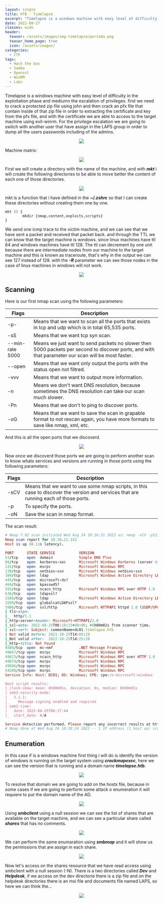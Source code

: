 ```yaml
---
layout: single
title: HTB - Timelapse
excerpt: "Timelapse is a windows machine with easy level of difficulty in the exploitation phase and mediumn the escalation of privileges. first we need to crack a protected zip file using john and then crack an pfx file that contain inside of that zip file in order to extracting the certificate and key from the pfx file..." 
date: 2022-08-27
classes: wide
header:
  teaser: /assets/images/img-timelapse/portada.png
  teaser_home_page: true
  icon: /assets/images/
categories:
  - CTF  
tags:
  - Hack the box
  - Samba 
  - Openssl
  - WinRM
  - Laps
---
```


Timelapse is a windows machine with easy level of difficulty in the exploitation phase and mediumn the escalation of privileges. first we need to crack a protected zip file using john and then crack an pfx file that contain inside of that zip file in order to extracting the certificate and key from the pfx file, and with the certificate we are able to access to the target machine using evil-winrm. For the privilege escalation we are going to switch with another user that have assign in the LAPS group in order to dump all the users passwords including of the admins.

<p align = "center">
<img src = "/assets/images/img-timelapse/portada.png">
</p>

Machine matrix:

<p align = "center">
<img src = "/assets/images/img-timelapse/matrix.png">
</p>

First we will create a directory with the name of the machine, and with ***mkt*** i will create the following directories to be able to move better the content of each one of those directories.

<p align = "center">
<img src = "/assets/images/img-timelapse/captura1.png">
</p>

mkt is a function that i have defined in the ***~/.zshrc*** so that I can create these directories without creating them one by one.

```
mkt () {
        mkdir {nmap,content,exploits,scripts}
}
```

We send one icmp trace to the victim machine, and we can see that we have sent a packet and received that packet back. and through the TTL we can know that the target machine is windows. since linux machines have ttl 64 and windows machines have ttl 128. The ttl can decrement by one unit because there are intermediate nodes from our machine to the target machine and this is known as traceroute, that's why in the output we can see 127 instead of 128. with the ***-R*** parameter we can see those nodes in the case of linux machines in windows will not work.

<p align = "center">
<img src = "/assets/images/img-timelapse/captura2.png">
</p>


## Scanning

Here is our first nmap scan using the following parameters:

|Flags|Description |  
|-----|----------- |
|-p-  |Means that we want to scan all the ports that exists in tcp and udp which is in total 65,535 ports.|
|-sS  |Means that we want tcp syn scan.           |
|--min-rate 5000 | Means we just want to send packets no slower then 5000 packets per second to discover ports, and with that parameter our scan will be most faster. |
|--open | Means that we want only output the ports with the status open not filtred.
|-vvv | Means that we want to output more information.
|-n | Means we don't want DNS resolution, because sometimes the DNS resolution can take our scan much slower.
|-Pn | Means that we don't to ping to discover ports.
|-oG | Means that we want to save the scan in grapable format to not rescan again, you have more formats to save like nmap, xml, etc.

And this is all the open ports that we discoverd.

<p align = "center">
<img src = "/assets/images/img-timelapse/captura3.png">
</p>

Now once we discoverd those ports we are going to perform another scan to know whats services and versions are running in those ports using the following parameters:

|Flags|Description |  
|-----|------------|
|-sCV |Means that we want to use some nmap scripts, in this case to discover the version and services that are running each of those ports. 
|-p   |To specify the ports.           |
|-oN  |Save the scan in nmap format. 

The scan result:

```ruby
# Nmap 7.92 scan initiated Wed Aug 24 18:16:31 2022 as: nmap -sCV -p53,88,135,139,389,445,464,593,636,3268,3269,5986,9389,49667,49673,49674,49696,54208 -oN targeted 10.10.11.152
Nmap scan report for 10.10.11.152
Host is up (0.11s latency).

PORT      STATE SERVICE           VERSION
53/tcp    open  domain            Simple DNS Plus
88/tcp    open  kerberos-sec      Microsoft Windows Kerberos (server time: 2022-08-25 06:16:53Z)
135/tcp   open  msrpc             Microsoft Windows RPC
139/tcp   open  netbios-ssn       Microsoft Windows netbios-ssn
389/tcp   open  ldap              Microsoft Windows Active Directory LDAP (Domain: timelapse.htb0., Site: Default-First-Site-Name)
445/tcp   open  microsoft-ds?
464/tcp   open  kpasswd5?
593/tcp   open  ncacn_http        Microsoft Windows RPC over HTTP 1.0
636/tcp   open  ldapssl?
3268/tcp  open  ldap              Microsoft Windows Active Directory LDAP (Domain: timelapse.htb0., Site: Default-First-Site-Name)
3269/tcp  open  globalcatLDAPssl?
5986/tcp  open  ssl/http          Microsoft HTTPAPI httpd 2.0 (SSDP/UPnP)
| tls-alpn: 
|_  http/1.1
|_http-server-header: Microsoft-HTTPAPI/2.0
|_ssl-date: 2022-08-25T06:18:23+00:00; +8h00m02s from scanner time.
| ssl-cert: Subject: commonName=dc01.timelapse.htb
| Not valid before: 2021-10-25T14:05:29
|_Not valid after:  2022-10-25T14:25:29
|_http-title: Not Found
9389/tcp  open  mc-nmf            .NET Message Framing
49667/tcp open  msrpc             Microsoft Windows RPC
49673/tcp open  ncacn_http        Microsoft Windows RPC over HTTP 1.0
49674/tcp open  msrpc             Microsoft Windows RPC
49696/tcp open  msrpc             Microsoft Windows RPC
54208/tcp open  msrpc             Microsoft Windows RPC
Service Info: Host: DC01; OS: Windows; CPE: cpe:/o:microsoft:windows

Host script results:
|_clock-skew: mean: 8h00m01s, deviation: 0s, median: 8h00m01s
| smb2-security-mode: 
|   3.1.1: 
|_    Message signing enabled and required
| smb2-time: 
|   date: 2022-08-25T06:17:44
|_  start_date: N/A

Service detection performed. Please report any incorrect results at https://nmap.org/submit/ .
# Nmap done at Wed Aug 24 18:18:24 2022 -- 1 IP address (1 host up) scanned in 112.67 seconds
```

## Enumeration

In this case if is a windows machine first thing i will do is identify the version of windows is running on the target system using ***crackmapexec***, here we can see the version that is running and a domain name ***timelapse.htb***.

<p align = "center">
<img src = "/assets/images/img-timelapse/captura5.png">
</p>

To resolve that domain we are going to add on the hosts file, because in some cases if we are going to perform some attack o enumeration it will requiere to put the domain name of the AD.

<p align = "center">
<img src = "/assets/images/img-timelapse/captura6.png">
</p>

Using ***smbclient*** using a null session we can see the list of shares that are available on the target machine, and we can see a particular share called ***shares*** that has no comments. 

<p align = "center">
<img src = "/assets/images/img-timelapse/captura7.png">
</p>

We can perform the same enumaration using ***smbmap*** and it will show us the permissions that are assign in each share. 

<p align = "center">
<img src = "/assets/images/img-timelapse/captura8.png">
</p>

Now let's access on the shares resource that we have read access using smbclient with a null session (-N). There is a two directories called ***Dev*** and ***Helpdesk***, if we access on the dev directorie there is a zip file and on the helpdesk directories there is an msi file and documents file named LAPS, so here we can think the... 

<p align = "center">
<img src = "/assets/images/img-timelapse/captura9.png">
</p>

